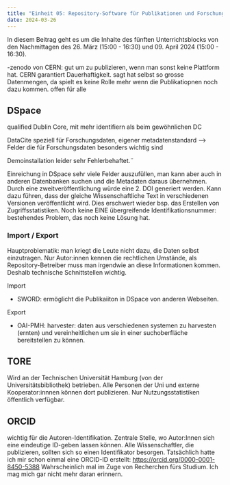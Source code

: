 ```yaml
---
title: "Einheit 05: Repository-Software für Publikationen und Forschungsdaten"
date: 2024-03-26
---
```


In diesem Beitrag geht es um die Inhalte des fünften Unterrichtsblocks von den Nachmittagen des 26. März (15:00 - 16:30) und 09. April 2024 (15:00 - 16:30).


-zenodo von CERN: gut um zu publizieren, wenn man sonst keine Plattform hat. CERN garantiert Dauerhaftigkeit. sagt hat selbst so grosse Datenmengen, da spielt es keine Rolle mehr wenn die Publikatiopnen noch dazu kommen. offen für alle


## DSpace


qualified Dublin Core, mit mehr identifiern als beim gewöhnlichen DC

DataCite speziell für Forschungsdaten, eigener metadatenstandard --> Felder die für Forschungsdaten besonders wichtig sind

Demoinstallation leider sehr Fehlerbehaftet.¨

Einreichung in DSpace sehr viele Felder auszufüllen, man kann aber auch in anderen Datenbanken suchen und die Metadaten daraus übernehmen. 
Durch eine zweitveröffentlichung würde eine 2. DOI generiert werden. 
Kann dazu führen, dass der gleiche Wissenschaftliche Text in verschiedenen Versionen veröffentlicht wird. Dies erschwert wieder bsp. das Erstellen von Zugriffsstatistiken. 
Noch keine EINE übergreifende Identifikationsnummer: bestehendes Problem, das noch keine Lösung hat. 

### Import / Export

Hauptproblematik: man kriegt die Leute nicht dazu, die Daten selbst einzutragen. 
Nur Autor:innen kennen die rechtlichen Umstände, als Repository-Betreiber muss man irgendwie an diese Informationen kommen. 
Deshalb technische Schnittstellen wichtig. 

Import
- SWORD: ermöglicht die Publikaiiton in DSpace von anderen Webseiten. 

Export
- OAI-PMH:
harvester: daten aus verschiedenen systemen zu harvesten (ernten) und vereinheitlichen um sie in einer suchoberfläche bereitstellen zu können.


## TORE 

Wird an der Technischen Universität Hamburg (von der Universitätsbibliothek) betrieben. Alle Personen der Uni und externe Kooperator:innnen können dort publizieren. 
Nur Nutzungsstatistiken öffentlich verfügbar. 


## ORCID

wichtig für die Autoren-Identifikation. Zentrale Stelle, wo Autor:Innen sich eine eindeutige ID-geben lassen können. Alle Wissenschaftler, die publizieren, sollten sich so einen Identifikator besorgen. 
Tatsächlich hatte ich mir schon einmal eine ORCID-ID erstellt: https://orcid.org/0000-0001-8450-5388
Wahrscheinlich mal im Zuge von Recherchen fürs Studium. Ich mag mich gar nicht mehr daran erinnern. 